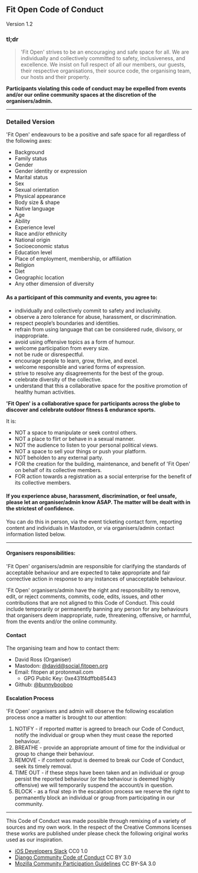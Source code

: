 ## Fit Open Code of Conduct
Version 1.2

### tl;dr
> 'Fit Open' strives to be an encouraging and safe space for all. We are individually and collectively committed to safety, inclusiveness, and excellence. We insist on full respect of all our members, our guests, their respective organisations, their source code, the organising team, our hosts and their property.

**Participants violating this code of conduct may be expelled from events and/or our online community spaces at the discretion of the organisers/admin.**

----------------------
### Detailed Version
'Fit Open' endeavours to be a positive and safe space for all regardless of the following axes:

  * Background
  * Family status
  * Gender
  * Gender identity or expression
  * Marital status
  * Sex
  * Sexual orientation
  * Physical appearance
  * Body size & shape
  * Native language
  * Age
  * Ability
  * Experience level
  * Race and/or ethnicity
  * National origin
  * Socioeconomic status
  * Education level
  * Place of employment, membership, or affiliation
  * Religion
  * Diet
  * Geographic location
  * Any other dimension of diversity

#### As a participant of this community and events, you agree to:
  * individually and collectively commit to safety and inclusivity.
  * observe a zero tolerance for abuse, harassment, or discrimination.
  * respect people’s boundaries and identities.
  * refrain from using language that can be considered rude, divisory, or inappropriate.
  * avoid using offensive topics as a form of humour.
  * welcome participation from every size.
  * not be rude or disrespectful.
  * encourage people to learn, grow, thrive, and excel.
  * welcome responsible and varied forms of expression.
  * strive to resolve any disagreements for the best of the group.
  * celebrate diversity of the collective.
  * understand that this a collaborative space for the positive promotion of healthy human activities.

**'Fit Open' is a collaborative space for participants across the globe to discover and celebrate outdoor fitness & endurance sports.**

It is:
* NOT a space to manipulate or seek control others.
* NOT a place to flirt or behave in a sexual manner.
* NOT the audience to listen to your personal political views.
* NOT a space to sell your things or push your platform.
* NOT beholden to any external party.
* FOR the creation for the building, maintenance, and benefit of 'Fit Open' on behalf of its collective members.
* FOR action towards a registration as a social enterprise for the benefit of its collective members.

#### If you experience abuse, harassment, discrimination, or feel unsafe, please let an organiser/admin know ASAP. The matter will be dealt with in the strictest of confidence.

You can do this in person, via the event ticketing contact form, reporting content and individuals in Mastodon, or via organisers/admin contact information listed below.

----------------
#### Organisers responsibilities:
'Fit Open' organisers/admin are responsible for clarifying the standards of acceptable behaviour and are expected to take appropriate and fair corrective action in response to any instances of unacceptable behaviour.

'Fit Open' organisers/admin have the right and responsibility to remove, edit, or reject comments, commits, code, edits, issues, and other contributions that are not aligned to this Code of Conduct. This could include temporarily or permanently banning any person for any behaviours that organisers deem inappropriate, rude, threatening, offensive, or harmful, from the events and/or the online community.

#### Contact
The organising team and how to contact them:

* David Ross (Organiser)
* Mastodon: [@david@social.fitopen.org](https://social.fitopen.org/@david)
* Email: fitopen at protonmail.com
  - GPG Public Key: 0xe431f4dffbb85443
* Github: [@bunnybooboo](https://github.com/bunnybooboo)

#### Escalation Process

'Fit Open' organisers and admin will observe the following escalation process once a matter is brought to our attention:
1. NOTIFY - if reported matter is agreed to breach our Code of Conduct, notify the individual or group when they must cease the reported behaviour.
2. BREATHE - provide an appropriate amount of time for the individual or group to change their behaviour.
3. REMOVE - if content output is deemed to break our Code of Conduct, seek its timely removal.
4. TIME OUT - if these steps have been taken and an individual or group persist the reported behaviour (or the behaviour is deemed highly offensive) we will temporarily suspend the account/s in question.
5. BLOCK - as a final step in the escalation process we reserve the right to permanently block an individual or group from participating in our community.

-----------
This Code of Conduct was made possible through remixing of a variety of sources and my own work. In the respect of the Creative Commons licenses these works are published under please check the following original works used as our inspiration.
* [iOS Developers Slack](https://github.com/iOS-Developers-Slack/Code-Of-Conduct) CC0 1.0
* [Django Community Code of Conduct](https://www.djangoproject.com/conduct/) CC BY 3.0
* [Mozilla Community Participation Guidelines](https://www.mozilla.org/en-US/about/governance/policies/participation/) CC BY-SA 3.0

